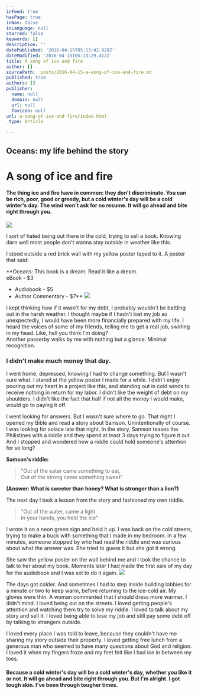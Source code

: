```yaml
---
inFeed: true
hasPage: true
inNav: false
inLanguage: null
starred: false
keywords: []
description: ''
datePublished: '2016-04-15T05:13:42.929Z'
dateModified: '2016-04-15T05:13:29.412Z'
title: A song of ice and fire
author: []
sourcePath: _posts/2016-04-15-a-song-of-ice-and-fire.md
published: true
authors: []
publisher:
  name: null
  domain: null
  url: null
  favicon: null
url: a-song-of-ice-and-fire/index.html
_type: Article

---
```

## Oceans: my life behind the story

# A song of ice and fire

#### The thing ice and fire have in common: they don't discriminate. You can be rich, poor, good or greedy, but a cold winter's day will be a cold winter's day. The wind won't ask for no resume. It will go ahead and bite right through you.
![](https://the-grid-user-content.s3-us-west-2.amazonaws.com/b3f77d56-a415-471e-8c47-64585b65ea8b.jpg)

I sort of hated being out there in the cold, trying to sell a book. Knowing darn well most people don't wanna stay outside in weather like this.

I stood outside a red brick wall with my yellow poster taped to it. A poster that said:

**Oceans: This book is a dream. Read it like a dream.  
eBook - $3  
+ Audiobook - $5  
+ Author Commentary - $7**
![](https://the-grid-user-content.s3-us-west-2.amazonaws.com/ec5ca2af-622b-4ceb-b096-b682eb388e84.jpg)

I kept thinking how if it wasn't for my debt, I probably wouldn't be battling out in the harsh weather. I thought maybe if I hadn't lost my job so unexpectedly, I would have been more financially prepared with my life. I heard the voices of some of my friends, telling me to get a real job, swirling in my head. Like, hell you think I'm doing?  
Another passerby walks by me with nothing but a glance. Minimal recognition.

### I didn't make much money that day.

I went home, depressed, knowing I had to change something. But I wasn't sure what. I stared at the yellow poster I made for a while. I didn't enjoy pouring out my heart in a project like this, and standing out in cold winds to receive nothing in return for my labor. I didn't like the weight of debt on my shoulders. I didn't like the fact that half if not all the money I would make, would go to paying it off.

I went looking for answers. But I wasn't sure where to go. That night I opened my Bible and read a story about Samson. Unintentionally of course. I was looking for solace late that night. In the story, Samson teases the Philistines with a riddle and they spend at least 3 days trying to figure it out. And I stopped and wondered how a riddle could hold someone's attention for so long?

**Samson's riddle:**

> "Out of the eater came something to eat,  
> Out of the strong came something sweet"

**(Answer: What is sweeter than honey? What is stronger than a lion?)**

The next day I took a lesson from the story and fashioned my own riddle.

> "Out of the water, came a light  
> In your hands, you held the ice"

I wrote it on a neon green sign and held it up. I was back on the cold streets, trying to make a buck with something that I made in my bedroom. In a few minutes, someone stopped by who had read the riddle and was curious about what the answer was. She tried to guess it but she got it wrong.

She saw the yellow poster on the wall behind me and I took the chance to talk to her about my book. Moments later I had made the first sale of my day for the audiobook and I was set to do it again.
![](https://the-grid-user-content.s3-us-west-2.amazonaws.com/be9b14df-b5eb-4c17-80cc-e44b6867ba26.png)

The days got colder. And sometimes I had to step inside building lobbies for a minute or two to keep warm, before returning to the ice-cold air. My gloves were thin. A woman commented that I should dress more warmer. I didn't mind. I loved being out on the streets. I loved getting people's attention and watching them try to solve my riddle. I loved to talk about my story and sell it. I loved being able to lose my job and still pay some debt off by talking to strangers outside.

I loved every place I was told to leave, because they couldn't have me sharing my story outside their property. I loved getting free lunch from a generous man who seemed to have many questions about God and religion. I loved it when my fingers froze and my feet felt like I had ice in between my toes.

#### Because a cold winter's day will be a cold winter's day, whether you like it or not. It will go ahead and bite right through you. But I'm alright. I got tough skin. I've been through tougher times.